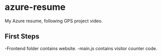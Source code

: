 # azure-resume
My Azure resume, following GPS project video. 

## First Steps

-Frontend folder contains website.
-main.js contains visitor counter code. 